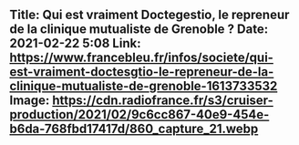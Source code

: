 Title: Qui est vraiment Doctegestio, le repreneur de la clinique mutualiste de Grenoble ?
Date: 2021-02-22 5:08
Link: https://www.francebleu.fr/infos/societe/qui-est-vraiment-doctesgtio-le-repreneur-de-la-clinique-mutualiste-de-grenoble-1613733532
Image: https://cdn.radiofrance.fr/s3/cruiser-production/2021/02/9c6cc867-40e9-454e-b6da-768fbd17417d/860_capture_21.webp
---
